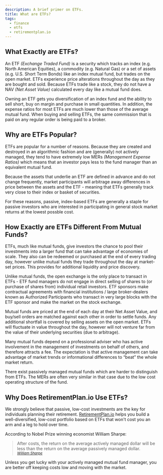 ```yaml
---
description: A brief primer on ETFs.
title: What are ETFs?
tags: 
  - finance
  - etfs
  - retirementplan.io
---
```


## What Exactly are ETFs? ##

An ETF *(Exchange Traded Fund)* is a security which tracks an index (e.g. North American Equities), a commodity (e.g. Natural Gas) or a set of assets (e.g. U.S. Short Term Bonds) like an index mutual fund, but trades on the open market.  ETFs experience price alterations throughout the day as they are bought and sold. Because ETFs trade like a stock, they do not have a NAV *(Net Asset Value)* calculated every day like a mutual fund does.

Owning an ETF gets you diversification of an index fund and the ability to sell short, buy on margin and purchase in small quantities. In addition, the expense ratios for most ETFs are much lower than those of the average mutual fund. When buying and selling ETFs, the same commission that is paid on any regular order is being paid to a broker.

## Why are ETFs Popular? ##

ETFs are popular for a number of reasons. Because they are created and destroyed in an algorithmic fashion and are (generally) not actively managed, they tend to have extremely low MERs *(Management Expense Ratios)* which means that an investor pays less to the fund manager than an equivalent mutual fund.

Because the assets that underlie an ETF are defined in advance and do not change frequently, market participants will arbitrage away differences in price between the assets and the ETF - meaning that ETFs generally track very close to their index or basket of securities.

For these reasons, passive, index-based ETFs are generally a staple for passive investors who are interested in participating in general stock market returns at the lowest possble cost.

## How Exactly are ETFs Different From Mutual Funds? ##

ETFs, much like mutual funds, give investors the chance to pool their investments into a larger fund that can take advantage of economies of scale. They also can be redeemed or purchased at the end of every trading day, however unlike mutual funds they trade throughout the day at market-set prices.  This provides for additional liquidity and price discovery.

Unlike mutual funds, the open exchange is the only place to transact in ETFs - ETF fund managers do not engage in direct selling of shares to (or purchase of shares from) individual retail investors.  ETF sponsors make contractual agreements with financial institutions / large broker-dealers known as Authorized Participants who transact in very large blocks with the ETF sponsor and make the market on the stock exchange.

Mutual funds are priced at the end of each day at their Net Asset Value, and buy/sell orders are matched against each other in order to settle funds.  Any additional shortfall is covered by selling assets on the open market.  ETFs will fluctuate in value throughout the day, however will not venture far from the value of their underlying securities (due to arbitrage).

Many mutual funds depend on a professional adviser who has active involvement in the management of investments on behalf of others, and therefore attracts a fee. The expectation is that active management can take advantage of market trends or informational differences to “beat” the whole market return.

There exist passively managed mutual funds which are harder to distinguish from ETFs.  The MERs are often very similar in that case due to the low cost operating structure of the fund.

## Why Does RetirementPlan.io Use ETFs? ##

We strongly believe that passive, low-cost investments are the key for individuals planning their retirement.  [RetirementPlan.io](www.retirementplan.io) helps you build a well-diversified, low-cost portfolio based on ETFs that won't cost you an arm and a leg to hold over time.

According to Nobel Prize winning economist William Sharpe:

> After costs, the return on the average actively managed dollar will be less than the return on the average passively managed dollar.<br />
> <small><cite>[William Sharpe](http://www.stanford.edu/~wfsharpe/art/active/active.htm)</cite></small>

Unless you get lucky with your actively managed mutual fund manager, you are  better off keeping costs low and moving with the market.
